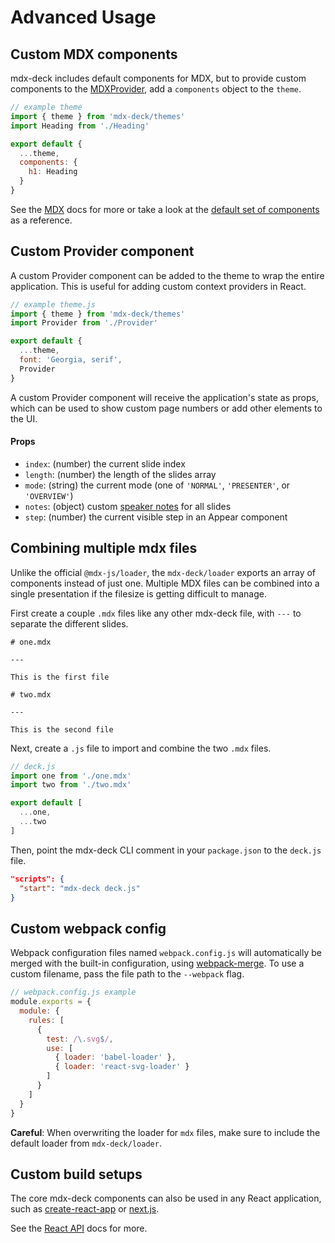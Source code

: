 
# Advanced Usage

## Custom MDX components

mdx-deck includes default components for MDX, but to provide custom components to the [MDXProvider](https://github.com/mdx-js/mdx/blob/master/docs/getting-started/index.md#mdxprovider), add a `components` object to the `theme`.

```js
// example theme
import { theme } from 'mdx-deck/themes'
import Heading from './Heading'

export default {
  ...theme,
  components: {
    h1: Heading
  }
}
```

See the [MDX][] docs for more or take a look
at the [default set of components](../src/components.js) as a reference.

## Custom Provider component

A custom Provider component can be added to the theme to wrap the entire application.
This is useful for adding custom context providers in React.

```js
// example theme.js
import { theme } from 'mdx-deck/themes'
import Provider from './Provider'

export default {
  ...theme,
  font: 'Georgia, serif',
  Provider
}
```

A custom Provider component will receive the application's state as props,
which can be used to show custom page numbers or add other elements to the UI.

#### Props

- `index`: (number) the current slide index
- `length`: (number) the length of the slides array
- `mode`: (string) the current mode (one of `'NORMAL'`, `'PRESENTER'`, or `'OVERVIEW'`)
- `notes`: (object) custom [speaker notes](#speaker-notes) for all slides
- `step`: (number) the current visible step in an Appear component


## Combining multiple mdx files

Unlike the official `@mdx-js/loader`,
the `mdx-deck/loader` exports an array of components instead of just one.
Multiple MDX files can be combined into a single presentation if the filesize is getting difficult to manage.

First create a couple `.mdx` files like any other mdx-deck file, with `---` to separate the different slides.

```mdx
# one.mdx

---

This is the first file
```

```mdx
# two.mdx

---

This is the second file
```

Next, create a `.js` file to import and combine the two `.mdx` files.

```js
// deck.js
import one from './one.mdx'
import two from './two.mdx'

export default [
  ...one,
  ...two
]
```

Then, point the mdx-deck CLI comment in your `package.json` to the `deck.js` file.

```json
"scripts": {
  "start": "mdx-deck deck.js"
}
```

## Custom webpack config

Webpack configuration files named `webpack.config.js` will automatically be merged with the built-in configuration, using [webpack-merge](https://github.com/survivejs/webpack-merge). To use a custom filename, pass the file path to the `--webpack` flag.

```js
// webpack.config.js example
module.exports = {
  module: {
    rules: [
      { 
        test: /\.svg$/, 
        use: [
          { loader: 'babel-loader' },
          { loader: 'react-svg-loader' }
        ]
      }
    ]
  }
}
```

**Careful**: When overwriting the loader for `mdx` files, make sure to include the default loader from `mdx-deck/loader`.

## Custom build setups

The core mdx-deck components can also be used in any React application,
such as [create-react-app][] or [next.js][].

See the [React API](react.md) docs for more.

[MDX]: https://github.com/mdx-js/mdx
[MDXProvider]: https://github.com/mdx-js/mdx#mdxprovider
[create-react-app]: https://github.com/facebook/create-react-app
[next.js]: https://github.com/zeit/next.js/
